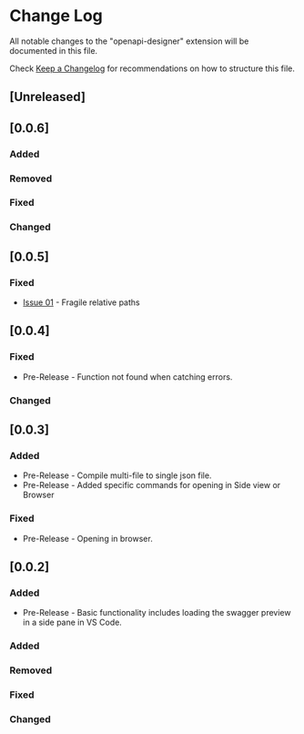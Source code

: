 # Change Log

All notable changes to the "openapi-designer" extension will be documented in this file.

Check [Keep a Changelog](http://keepachangelog.com/) for recommendations on how to structure this file.

## [Unreleased]

## [0.0.6]

### Added

### Removed

### Fixed

### Changed

## [0.0.5]

### Fixed

* [Issue 01](https://github.com/philosowaffle/vs-openapi-designer/issues/1) - Fragile relative paths

## [0.0.4]

### Fixed

- Pre-Release - Function not found when catching errors.

### Changed

## [0.0.3]

### Added

- Pre-Release - Compile multi-file to single json file.
- Pre-Release - Added specific commands for opening in Side view or Browser

### Fixed

- Pre-Release - Opening in browser.


## [0.0.2]

### Added

- Pre-Release - Basic functionality includes loading the swagger preview in a side pane in VS Code.



### Added

### Removed

### Fixed

### Changed